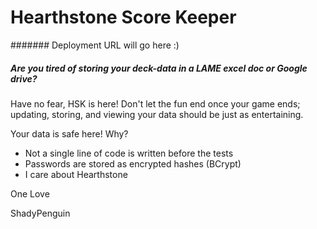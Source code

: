 # Hearthstone Score Keeper
####### Deployment URL will go here :)
##### Are you tired of storing your deck-data in a LAME excel doc or Google drive?
Have no fear, HSK is here! Don't let the fun end once your game ends; updating, storing, and viewing your data should be just as entertaining.

Your data is safe here! Why?
* Not a single line of code is written before the tests
* Passwords are stored as encrypted hashes (BCrypt)
* I care about Hearthstone

One Love

ShadyPenguin